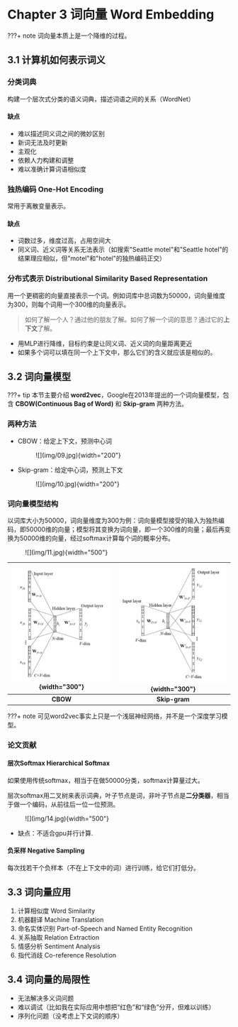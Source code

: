 # Chapter 3 词向量 Word Embedding

???+ note 
    词向量本质上是一个降维的过程。

## 3.1 计算机如何表示词义

### 分类词典

构建一个层次式分类的语义词典，描述词语之间的关系（WordNet）

#### 缺点

- 难以描述同义词之间的微妙区别
- 新词无法及时更新
- 主观化
- 依赖人力构建和调整
- 难以准确计算词语相似度

### 独热编码 One-Hot Encoding

常用于离散变量表示。

#### 缺点
  
- 词数过多，维度过高，占用空间大
- 同义词、近义词等关系无法表示（如搜索"Seattle motel"和"Seattle hotel"的结果理应相似，但"motel"和"hotel"的独热编码正交）

### 分布式表示 Distributional Similarity Based Representation

用一个更稠密的向量直接表示一个词。例如词库中总词数为50000，词向量维度为300，则每个词用一个300维的向量表示。

> 如何了解一个人？通过他的朋友了解。如何了解一个词的意思？通过它的**上下文**了解。

- 用MLP进行降维，目标约束是让同义词、近义词的向量距离更近
- 如果多个词可以填在同一个上下文中，那么它们的含义就应该是相似的。

## 3.2 词向量模型

???+ tip
    本节主要介绍 **word2vec**，Google在2013年提出的一个词向量模型，包含 **CBOW(Continuous Bag of Word)** 和 **Skip-gram** 两种方法。

### 两种方法

- CBOW：给定上下文，预测中心词
    <figure markdown="span">
        ![](img/09.jpg){width="200"}
    </figure>
- Skip-gram：给定中心词，预测上下文
    <figure markdown="span">
        ![](img/10.jpg){width="200"}
    </figure>


### 词向量模型结构

以词库大小为50000，词向量维度为300为例：词向量模型接受的输入为独热编码，即50000维的向量；模型将其变换为词向量，即一个300维的向量；最后再变换为50000维的向量，经过softmax计算每个词的概率分布。

<figure markdown="span">
    ![](img/11.jpg){width="500"}
</figure>

<center>

| ![](img/12.jpg){width="300"} | ![](img/13.jpg){width="300"} |
|:----------------------------:|:----------------------------:|
| **CBOW**                     | **Skip-gram**                |

</center>

???+ note
    可见word2vec事实上只是一个浅层神经网络，并不是一个深度学习模型。

### 论文贡献

#### 层次Softmax Hierarchical Softmax

如果使用传统softmax，相当于在做50000分类，softmax计算量过大。

层次softmax用二叉树来表示词典，叶子节点是词，非叶子节点是**二分类器**，相当于做一个编码，从前往后一位一位预测。

<figure markdown="span">
    ![](img/14.jpg){width="500"}
</figure>

- 缺点：不适合gpu并行计算.

#### 负采样 Negative Sampling

每次找若干个负样本（不在上下文中的词）进行训练，给它们打低分。

## 3.3 词向量应用

1. 计算相似度 Word Similarity
2. 机器翻译 Machine Translation
3. 命名实体识别 Part-of-Speech and Named Entity Recognition
4. 关系抽取 Relation Extraction
5. 情感分析 Sentiment Analysis 
6. 指代消歧 Co-reference Resolution 

## 3.4 词向量的局限性

- 无法解决多义词问题
- 难以调试（比如我在实际应用中想把“红色”和“绿色”分开，但难以训练）
- 序列化问题（没考虑上下文词的顺序）